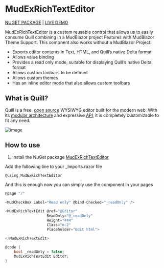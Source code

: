 # MudExRichTextEditor

[NUGET PACKAGE](https://www.nuget.org/packages/MudExRichTextEditor/) | [LIVE DEMO](https://mudexrichtexteditorexample.azurewebsites.net/)

MudExRichTextEditor is a custom reusable control that allows us to easily consume Quill combining in a MudBlazor project 
Features with MudBlazor Theme Support. This compnent also works without a MudBlazor Project:

- Exports editor contents in Text, HTML, and Quill’s native Delta format
- Allows value binding
- Provides a read only mode, suitable for displaying Quill’s native Delta format
- Allows custom toolbars to be defined
- Allows custom themes
- Has an inline editor mode that also allows custom toolbars

## What is Quill?
Quill is a free, [open source](https://github.com/quilljs/quill/) WYSIWYG editor built for the modern web. With its [modular architecture](https://quilljs.com/docs/modules/) and expressive [API](https://quilljs.com/docs/api/), it is completely customizable to fit any need.

![image](https://raw.githubusercontent.com/fgilde/MudExRichTextEditor/master/screen_re.png)


## How to use

1. Install the NuGet package [MudExRichTextEditor](https://www.nuget.org/packages/MudExRichTextEditor/)

Add the following line to your _Imports.razor file

```c#
@using MudExRichTextEditor
```

And this is enough now you can simply use the component in your pages

```c#
@page "/"

<MudCheckBox Label="Read only" @bind-Checked="_readOnly" />

<MudExRichTextEdit @ref="@Editor"
                   ReadOnly="@_readOnly"
                   Height="444"
                   Class="m-2"
                   Placeholder="Edit html">
			 
</MudExRichTextEdit>

@code {	
    bool _readOnly = false;
	MudExRichTextEdit Editor;	
}
```